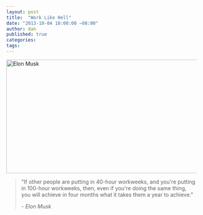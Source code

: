 ```yaml
---
layout: post
title:  "Work Like Hell"
date: "2013-10-04 10:00:00 −08:00"
author: dan
published: true
categories:
tags:
---
```


<img class="lazy img-rounded img-responsive" alt="Elon Musk" data-original="https://dl.dropboxusercontent.com/u/300203/blog-images/elon-musk.jpg" width="750" height="300">

> "If other people are putting in 40-hour workweeks, and you're 
> putting in 100-hour workweeks, then, even if you're doing the same 
> thing, you will achieve in four months what it takes them a year 
> to achieve." 
> 
>  _- Elon Musk_


